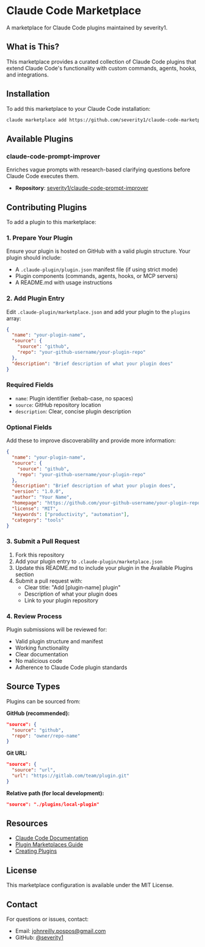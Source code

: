 # Claude Code Marketplace

A marketplace for Claude Code plugins maintained by severity1.

## What is This?

This marketplace provides a curated collection of Claude Code plugins that extend Claude Code's functionality with custom commands, agents, hooks, and integrations.

## Installation

To add this marketplace to your Claude Code installation:

```bash
claude marketplace add https://github.com/severity1/claude-code-marketplace
```

## Available Plugins

### claude-code-prompt-improver
Enriches vague prompts with research-based clarifying questions before Claude Code executes them.

- **Repository**: [severity1/claude-code-prompt-improver](https://github.com/severity1/claude-code-prompt-improver)

## Contributing Plugins

To add a plugin to this marketplace:

### 1. Prepare Your Plugin

Ensure your plugin is hosted on GitHub with a valid plugin structure. Your plugin should include:

- A `.claude-plugin/plugin.json` manifest file (if using strict mode)
- Plugin components (commands, agents, hooks, or MCP servers)
- A README.md with usage instructions

### 2. Add Plugin Entry

Edit `.claude-plugin/marketplace.json` and add your plugin to the `plugins` array:

```json
{
  "name": "your-plugin-name",
  "source": {
    "source": "github",
    "repo": "your-github-username/your-plugin-repo"
  },
  "description": "Brief description of what your plugin does"
}
```

### Required Fields
- `name`: Plugin identifier (kebab-case, no spaces)
- `source`: GitHub repository location
- `description`: Clear, concise plugin description

### Optional Fields

Add these to improve discoverability and provide more information:

```json
{
  "name": "your-plugin-name",
  "source": {
    "source": "github",
    "repo": "your-github-username/your-plugin-repo"
  },
  "description": "Brief description of what your plugin does",
  "version": "1.0.0",
  "author": "Your Name",
  "homepage": "https://github.com/your-github-username/your-plugin-repo",
  "license": "MIT",
  "keywords": ["productivity", "automation"],
  "category": "tools"
}
```

### 3. Submit a Pull Request

1. Fork this repository
2. Add your plugin entry to `.claude-plugin/marketplace.json`
3. Update this README.md to include your plugin in the Available Plugins section
4. Submit a pull request with:
   - Clear title: "Add [plugin-name] plugin"
   - Description of what your plugin does
   - Link to your plugin repository

### 4. Review Process

Plugin submissions will be reviewed for:
- Valid plugin structure and manifest
- Working functionality
- Clear documentation
- No malicious code
- Adherence to Claude Code plugin standards

## Source Types

Plugins can be sourced from:

**GitHub (recommended):**
```json
"source": {
  "source": "github",
  "repo": "owner/repo-name"
}
```

**Git URL:**
```json
"source": {
  "source": "url",
  "url": "https://gitlab.com/team/plugin.git"
}
```

**Relative path (for local development):**
```json
"source": "./plugins/local-plugin"
```

## Resources

- [Claude Code Documentation](https://docs.claude.com/en/docs/claude-code)
- [Plugin Marketplaces Guide](https://docs.claude.com/en/docs/claude-code/plugin-marketplaces.md)
- [Creating Plugins](https://docs.claude.com/en/docs/claude-code/plugins)

## License

This marketplace configuration is available under the MIT License.

## Contact

For questions or issues, contact:
- Email: johnreilly.pospos@gmail.com
- GitHub: [@severity1](https://github.com/severity1)
